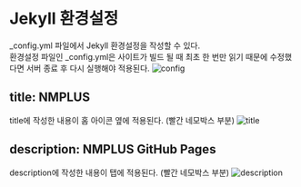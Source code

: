 # Jekyll 환경설정

_config.yml 파일에서 Jekyll 환경설정을 작성할 수 있다.<br/>
환경설정 파일인 _config.yml은 사이트가 빌드 될 때 최초 한 번만 읽기 때문에 수정했다면 서버 종료 후 다시 실행해야 적용된다.
![config](https://user-images.githubusercontent.com/39661858/110873171-82aea400-8314-11eb-91e9-12ab6fb932b4.png)

## title: NMPLUS
title에 작성한 내용이 홈 아이콘 옆에 적용된다. (빨간 네모박스 부분)
![title](https://user-images.githubusercontent.com/39661858/110873469-2b5d0380-8315-11eb-802c-1a6503692b3e.png)

## description: NMPLUS GitHub Pages
description에 작성한 내용이 탭에 적용된다. (빨간 네모박스 부분)
![description](https://user-images.githubusercontent.com/39661858/110873472-2c8e3080-8315-11eb-9e1d-68d526e42770.png)
